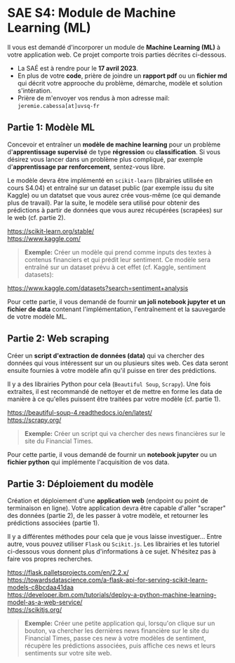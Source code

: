 SAE S4: Module de Machine Learning (ML)
=======================================

Il vous est demandé d'incorporer un module de **Machine Learning (ML)** à votre application web. Ce projet comporte trois parties décrites ci-dessous.

- La SAÉ est à rendre pour le **17 avril 2023**.
- En plus de votre **code**, prière de joindre un **rapport pdf** ou un **fichier md** qui décrit votre approoche du problème, démarche, modèle et solution s'intération.
- Prière de m'envoyer vos rendus à mon adresse mail: `jeremie.cabessa[at]uvsq-fr`


Partie 1: Modèle ML
-------------------

Concevoir et entraîner un **modèle de machine learning** pour un problème d'**apprentissage supervisé** de type **régression** ou **classification**. Si vous désirez vous lancer dans un problème plus compliqué, par exemple d'**apprentissage par renforcement**, sentez-vous libre. 

Le modèle devra être implémenté en `scikit-learn` (librairies utilisée en cours S4.04) et entraîné sur un dataset public (par exemple issu du site Kaggle) ou un datatset que vous aurez crée vous-même (ce qui demande plus de travail). Par la suite, le modèle sera utilisé pour obtenir des prédictions à partir de données que vous aurez récupérées (scrapées) sur le web (cf. partie 2).
    
https://scikit-learn.org/stable/<br>
https://www.kaggle.com/

>**Exemple:** Créer un modèle qui prend comme inputs des textes à contenus financiers et qui prédit leur sentiment. Ce modèle sera entraîné sur un dataset prévu à cet effet (cf. Kaggle, sentiment datasets):

https://www.kaggle.com/datasets?search=sentiment+analysis

Pour cette partie, il vous demandé de fournir **un joli notebook jupyter et un fichier de data** contenant l'implémentation, l'entraînement et la sauvegarde de votre modèle ML.

Partie 2: Web scraping
----------------------

Créer un **script d'extraction de données (data)** qui va chercher des données qui vous intéressent sur un ou plusieurs sites web. Ces data seront ensuite fournies à votre modèle afin qu'il puisse en tirer des prédictions.

Il y a des librairies Python pour cela (`Beautiful Soup`, `Scrapy`). Une fois extraites, il est recommandé de nettoyer et de mettre en forme les data de manière à ce qu'elles puissent être traitées par votre modèle (cf. partie 1).

https://beautiful-soup-4.readthedocs.io/en/latest/<br>
https://scrapy.org/

>**Exemple:** Créer un script qui va chercher des news financières sur le site du Financial Times.

Pour cette partie, il vous demandé de fournir un **notebook jupyter** ou un **fichier python** qui implémente l'acquisition de vos data.

Partie 3: Déploiement du modèle 
-------------------------------

Création et déploiement d'une **application web** (endpoint ou point de terminaison en ligne). Votre application devra être capable d'aller "scraper" des données (partie 2), de les passer à votre modèle, et retourner les prédictions associées (partie 1).

Il y a différentes méthodes pour cela que je vous laisse investiguer... Entre autre, vous pouvez utiliser `Flask` ou `Scikit.js`. Les librairies et les tutoriel ci-dessous vous donnent plus d'informations à ce sujet. N'hésitez pas à faire vos propres recherches.

https://flask.palletsprojects.com/en/2.2.x/<br>
https://towardsdatascience.com/a-flask-api-for-serving-scikit-learn-models-c8bcdaa41daa<br>
https://developer.ibm.com/tutorials/deploy-a-python-machine-learning-model-as-a-web-service/<br>
https://scikitjs.org/<br>

>**Exemple:** Créer une petite application qui, lorsqu'on clique sur un bouton, va chercher les dernières news financière sur le site du Financial Times, passe ces new à votre modèles de sentiment, récupère les prédictions associées, puis affiche ces news et leurs sentiments sur votre site web.
